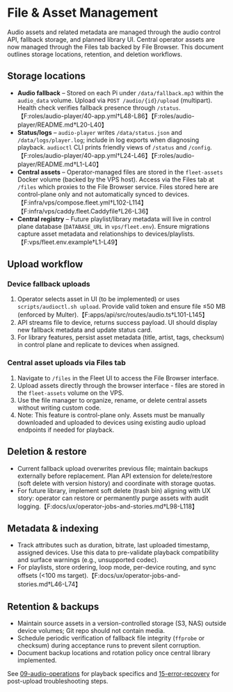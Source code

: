 # File & Asset Management

Audio assets and related metadata are managed through the audio control API, fallback storage, and planned library UI. Central operator assets are now managed through the Files tab backed by File Browser. This document outlines storage locations, retention, and deletion workflows.

## Storage locations

- **Audio fallback** – Stored on each Pi under `/data/fallback.mp3` within the `audio_data` volume. Upload via `POST /audio/{id}/upload` (multipart). Health check verifies fallback presence through `/status`.【F:roles/audio-player/40-app.yml†L48-L86】【F:roles/audio-player/README.md†L20-L40】
- **Status/logs** – `audio-player` writes `/data/status.json` and `/data/logs/player.log`; include in log exports when diagnosing playback. `audioctl` CLI prints friendly views of `/status` and `/config`.【F:roles/audio-player/40-app.yml†L24-L46】【F:roles/audio-player/README.md†L1-L40】
- **Central assets** – Operator-managed files are stored in the `fleet-assets` Docker volume (backed by the VPS host). Access via the Files tab at `/files` which proxies to the File Browser service. Files stored here are control-plane only and not automatically synced to devices.【F:infra/vps/compose.fleet.yml†L102-L114】【F:infra/vps/caddy.fleet.Caddyfile†L26-L36】
- **Central registry** – Future playlist/library metadata will live in control plane database (`DATABASE_URL` in `vps/fleet.env`). Ensure migrations capture asset metadata and relationships to devices/playlists.【F:vps/fleet.env.example†L1-L49】

## Upload workflow

### Device fallback uploads
1. Operator selects asset in UI (to be implemented) or uses `scripts/audioctl.sh upload`. Provide valid token and ensure file ≤50 MB (enforced by Multer).【F:apps/api/src/routes/audio.ts†L101-L145】
2. API streams file to device, returns success payload. UI should display new fallback metadata and update status card.
3. For library features, persist asset metadata (title, artist, tags, checksum) in control plane and replicate to devices when assigned.

### Central asset uploads via Files tab
1. Navigate to `/files` in the Fleet UI to access the File Browser interface.
2. Upload assets directly through the browser interface - files are stored in the `fleet-assets` volume on the VPS.
3. Use the file manager to organize, rename, or delete central assets without writing custom code.
4. Note: This feature is control-plane only. Assets must be manually downloaded and uploaded to devices using existing audio upload endpoints if needed for playback.

## Deletion & restore

- Current fallback upload overwrites previous file; maintain backups externally before replacement. Plan API extension for delete/restore (soft delete with version history) and coordinate with storage quotas.
- For future library, implement soft delete (trash bin) aligning with UX story: operator can restore or permanently purge assets with audit logging.【F:docs/ux/operator-jobs-and-stories.md†L98-L118】

## Metadata & indexing

- Track attributes such as duration, bitrate, last uploaded timestamp, assigned devices. Use this data to pre-validate playback compatibility and surface warnings (e.g., unsupported codec).
- For playlists, store ordering, loop mode, per-device routing, and sync offsets (<100 ms target).【F:docs/ux/operator-jobs-and-stories.md†L46-L74】

## Retention & backups

- Maintain source assets in a version-controlled storage (S3, NAS) outside device volumes; Git repo should not contain media.
- Schedule periodic verification of fallback file integrity (`ffprobe` or checksum) during acceptance runs to prevent silent corruption.
- Document backup locations and rotation policy once central library implemented.

See [09-audio-operations](./09-audio-operations.md) for playback specifics and [15-error-recovery](./15-error-recovery.md) for post-upload troubleshooting steps.

